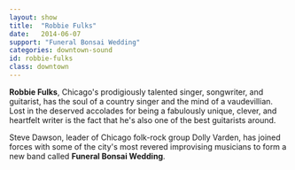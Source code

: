 ```yaml
---
layout: show
title:  "Robbie Fulks"
date:   2014-06-07
support: "Funeral Bonsai Wedding"
categories: downtown-sound
id: robbie-fulks
class: downtown
---
```


**Robbie Fulks**, Chicago's prodigiously talented singer, songwriter, and guitarist, has the soul of a country singer and the mind of a vaudevillian. Lost in the deserved accolades for being a fabulously unique, clever, and heartfelt writer is the fact that he's also one of the best guitarists around.

Steve Dawson, leader of Chicago folk-rock group Dolly Varden, has joined forces with some of the city's most revered improvising musicians to form a new band called **Funeral Bonsai Wedding**.